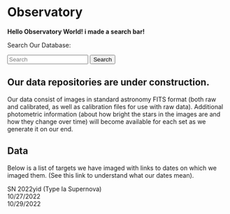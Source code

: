 # Observatory

**Hello Observatory World! i made a search bar!**

Search Our Database:

<form method="POST" action="{{ url_for('search') }}">
    <input type="text" name="search_query" placeholder="Search">
    <button type="submit">Search</button>
</form>  

## Our data repositories are under construction.

Our data consist of images in standard astronomy FITS format (both raw and calibrated, as well as calibration files for use with raw data).  Additional photometric information  (about how bright the stars in the images are and how they change over time) will become available for each set as we generate it on our end.  

## Data  

Below is a list of targets we have imaged with links to dates on which we imaged them.  (See this link to understand what our dates mean).

SN 2022yid (Type Ia Supernova)  
    10/27/2022  
    10/29/2022  
